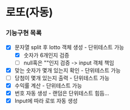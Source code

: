 # 로또(자동)

### 기능구현 목록
- [x] 문자열 split 후 lotto 객체 생성 - 단위테스트 가능
  - [x] 숫자가 6개인지 검증
  - [ ] null혹은 ""인지 검증 -> input 객체 책임
- [x] 맞는 숫자가 몇개 있는지 확인 - 단위테스트 가능
- [ ] 당첨이 몇개 있는지 출력 - 단위테스트 가능
- [X] 수익률 계산 - 단위테스트 가능
- [x] 번호 자동 생성 - 랜덤은 단위테스트 힘듬...
- [x] Input에 따라 로또 자동 생성